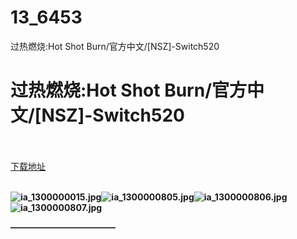 # 13_6453
过热燃烧:Hot Shot Burn/官方中文/[NSZ]-Switch520
# 过热燃烧:Hot Shot Burn/官方中文/[NSZ]-Switch520
 <br/></br>
[下载地址](https://www.switch520.cc/article/6453 "下载地址")
<br/></br>

<p><span><strong><img src="https://ddcdn.jd.com/ddimg/jfs/t1/149285/23/9657/56437/5f76e058E677172f9/a0f1c8c3f306275f.jpg" alt="ia_1300000015.jpg" title="ia_1300000015.jpg"><img src="https://ddcdn.jd.com/ddimg/jfs/t1/122098/29/13929/64762/5f76e05aE653c552f/fab7764a75fad31a.jpg" alt="ia_1300000805.jpg" title="ia_1300000805.jpg"><img src="https://ddcdn.jd.com/ddimg/jfs/t1/113239/4/19334/59796/5f76e05aE55075236/e914a91a03b69834.jpg" alt="ia_1300000806.jpg" title="ia_1300000806.jpg"><img src="https://ddcdn.jd.com/ddimg/jfs/t1/132314/3/11267/88954/5f76e05aE464a79b4/b9a5feeb8ff5adac.jpg" alt="ia_1300000807.jpg" title="ia_1300000807.jpg"> &nbsp;<br></strong></span></p>
<p></p>
<p></p>
<p><span><strong>————————————</strong></span></p>
